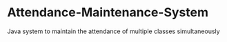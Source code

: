 # Attendance-Maintenance-System
Java system to maintain the attendance of multiple classes simultaneously
